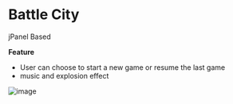 # Battle City

jPanel Based

**Feature**
- User can choose to start a new game or resume the last game
- music and explosion effect

![image](https://github.com/DMGoose/Battle_City/assets/126939291/8f209ad6-7b2a-416f-b8d3-0bcf6f02acbd)
